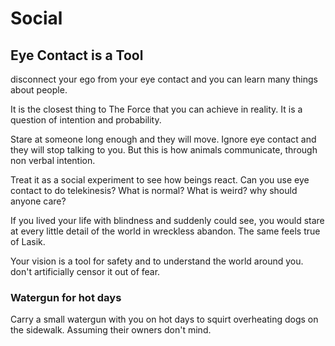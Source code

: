 # Social

## Eye Contact is a Tool
disconnect your ego from your eye contact and you can learn many things about people. 

It is the closest thing to The Force that you can achieve in reality. It is a question of intention and probability.

Stare at someone long enough and they will move. Ignore eye contact and they will stop talking to you. But this is how animals communicate, through non verbal intention.

Treat it as a social experiment to see how beings react. Can you use eye contact to do telekinesis? What is normal? What is weird? why should anyone care?

If you lived your life with blindness and suddenly could see, you would stare at every little detail of the world in wreckless abandon. The same feels true of Lasik.

Your vision is a tool for safety and to understand the world around you. don't artificially censor it out of fear.

### Watergun for hot days
Carry a small watergun with you on hot days to squirt overheating dogs on the sidewalk. Assuming their owners don't mind.
